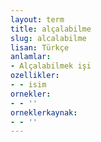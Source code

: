 ```yaml
---
layout: term
title: alçalabilme
slug: alcalabilme
lisan: Türkçe
anlamlar:
- Alçalabilmek işi
ozellikler:
- - isim
ornekler:
- - ''
orneklerkaynak:
- - ''
---
```

